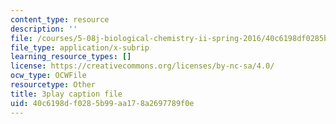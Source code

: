 ```yaml
---
content_type: resource
description: ''
file: /courses/5-08j-biological-chemistry-ii-spring-2016/40c6198df0285b99aa178a2697789f0e_3049806.vtt
file_type: application/x-subrip
learning_resource_types: []
license: https://creativecommons.org/licenses/by-nc-sa/4.0/
ocw_type: OCWFile
resourcetype: Other
title: 3play caption file
uid: 40c6198d-f028-5b99-aa17-8a2697789f0e
---
```

